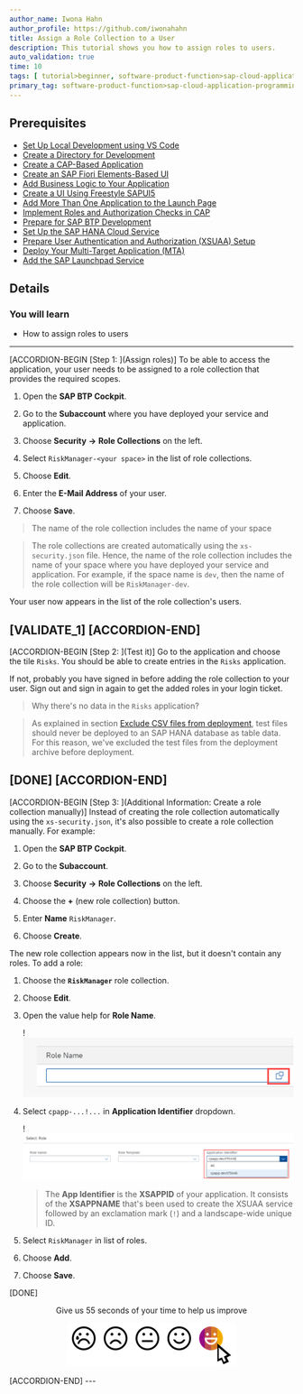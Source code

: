 ```yaml
---
author_name: Iwona Hahn
author_profile: https://github.com/iwonahahn
title: Assign a Role Collection to a User
description: This tutorial shows you how to assign roles to users.
auto_validation: true
time: 10
tags: [ tutorial>beginner, software-product-function>sap-cloud-application-programming-model, topic>node-js, products>sap-business-technology-platform, products>sap-fiori]
primary_tag: software-product-function>sap-cloud-application-programming-model
---
```


## Prerequisites
 - [Set Up Local Development using VS Code](btp-app-set-up-local-development)
 - [Create a Directory for Development](btp-app-create-directory)
 - [Create a CAP-Based Application](btp-app-create-cap-application)
 - [Create an SAP Fiori Elements-Based UI](btp-app-create-ui-fiori-elements)
 - [Add Business Logic to Your Application](btp-app-cap-business-logic)
 - [Create a UI Using Freestyle SAPUI5](btp-app-create-ui-freestyle-sapui5)
 - [Add More Than One Application to the Launch Page](btp-app-launchpage)
 - [Implement Roles and Authorization Checks in CAP](btp-app-cap-roles)
 - [Prepare for SAP BTP Development](btp-app-prepare-btp)
 - [Set Up the SAP HANA Cloud Service](btp-app-hana-cloud-setup)
 - [Prepare User Authentication and Authorization (XSUAA) Setup](btp-app-prepare-xsuaa)
 - [Deploy Your Multi-Target Application (MTA)](btp-app-cap-mta-deployment)
 - [Add the SAP Launchpad Service](btp-app-launchpad-service)

## Details

### You will learn

- How to assign roles to users


---

[ACCORDION-BEGIN [Step 1: ](Assign roles)]
To be able to access the application, your user needs to be assigned to a role collection that provides the required scopes.

1. Open the **SAP BTP Cockpit**.

2. Go to the **Subaccount** where you have deployed your service and application.

3. Choose **Security** **&rarr;** **Role Collections** on the left.

4. Select `RiskManager-<your space>` in the list of role collections.

5. Choose **Edit**.

5. Enter the **E-Mail Address** of your user.

6. Choose **Save**.

> The name of the role collection includes the name of your space

> The role collections are created automatically using the `xs-security.json` file. Hence, the name of the role collection includes the name of your space where you have deployed your service and application. For example, if the space name is `dev`, then the name of the role collection will be `RiskManager-dev`.

Your user now appears in the list of the role collection's users.

[VALIDATE_1]
[ACCORDION-END]
---
[ACCORDION-BEGIN [Step 2: ](Test it)]
Go to the application and choose the tile `Risks`. You should be able to create entries in the `Risks` application.

If not, probably you have signed in before adding the role collection to your user. Sign out and sign in again to get the added roles in your login ticket.

> Why there's no data in the `Risks` application?

> As explained in section [Exclude CSV files from deployment](btp-app-cap-mta-deployment), test files should never be deployed to an SAP HANA database as table data. For this reason, we've excluded the test files from the deployment archive before deployment.

[DONE]
[ACCORDION-END]
---
[ACCORDION-BEGIN [Step 3: ](Additional Information: Create a role collection manually)]
Instead of creating the role collection automatically using the `xs-security.json`, it's also possible to create a role collection manually. For example:

1. Open the **SAP BTP Cockpit**.

2. Go to the **Subaccount**.

3. Choose **Security** **&rarr;** **Role Collections** on the left.

4. Choose the **+** (new role collection) button.

5. Enter **Name** `RiskManager`.

6. Choose **Create**.

The new role collection appears now in the list, but it doesn't contain any roles. To add a role:

1. Choose the **`RiskManager`** role collection.

2. Choose **Edit**.

3. Open the value help for **Role Name**.

    !![RoleName value help](role_name_value_help.png)

4. Select `cpapp-...!...` in **Application Identifier** dropdown.

    !![Application Identifier](app_identifier.png)

    > The **App Identifier** is the **XSAPPID** of your application. It consists of the **XSAPPNAME** that's been used to create the XSUAA service followed by an exclamation mark (`!`) and a landscape-wide unique ID.

5. Select `RiskManager` in list of roles.

6. Choose **Add**.

7. Choose **Save**.


[DONE]
<p style="text-align: center;">Give us 55 seconds of your time to help us improve</p>

<p style="text-align: center;"><a href="https://sapinsights.eu.qualtrics.com/jfe/form/SV_0im30RgTkbEEHMV?TutorialID=btp-app-cap-roles" target="_blank"><img src="https://raw.githubusercontent.com/SAPDocuments/Tutorials/master/data/images/285738_Emotion_Faces_R_purple.png"></a></p>
[ACCORDION-END]
---
